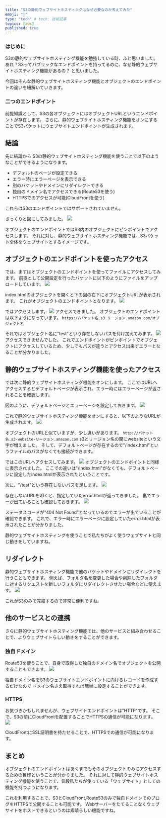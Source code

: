 ```yaml
---
title: "S3の静的ウェブサイトホスティングはなぜ必要なのか考えてみた"
emoji: "🐸"
type: "tech" # tech: 技術記事
topics: [aws]
published: true
---
```

### はじめに
S3の静的ウェブサイトホスティング機能を勉強している時、ふと思いました。
あれ？S3ってパブリックなエンドポイントを持ってるのに、なぜ静的ウェブサイトホスティング機能があるの？
と思いました。

今回はそんな静的ウェブサイトホスティング機能とオブジェクトのエンドポイントの違いを紐解いていきます。

### 二つのエンドポイント
前提知識として、S3の各オブジェクトにはオブジェクトURLというエンドポイントが存在します。
さらに、静的ウェブサイトホスティング機能をオンにすることでS3バケットにウェブサイトエンドポイントが生成されます。

## 結論
先に結論から
S3の静的ウェブサイトホスティング機能を使うことで以下のようなことができるようになります。
- デフォルトのページが設定できる
- エラー時にエラーページを表示できる
- 別のバケットやドメインにリダイレクトできる
- 独自のドメイン名でアクセスできる(Route53を使う)
- HTTPSでのアクセスが可能(CloudFrontを使う)

これらはS3のエンドポイントではサポートされていません。

ざっくりと図にしてみました。
![](/images/o13.png)

オブジェクトのエンドポイントではS3内のオブジェクトにピンポイントでアクセスします。
それに対し、静的ウェブサイトホスティング機能では、S3バケット全体をウェブサイトとするイメージです。

## オブジェクトのエンドポイントを使ったアクセス
では、まずはオブジェクトのエンドポイントを使ってファイルにアクセスしてみます。
前提として公開設定を行ったバケットに以下のようにファイルをアップロードしています。
![](/images/o1.png)

index.htmlのオブジェクトを開くと下の図の右下にオブジェクトURLが表示されます。
これがオブジェクトのエンドポイントとなります。
![](/images/o2.png)

ではアクセスします。
![](/images/o3.png)
アクセスできました。
オブジェクトのエンドポイントは以下ようになっています。
`https://バケット名.s3.リージョン.amazon.com/オブジェクト名`

それではオブジェクト名に"test"という存在しないパスを付け加えてみます。
![](/images/o4.png)
アクセスできませんでした。
これでエンドポイントがピンポイントでオブジェクトにアクセスしているため、少しでもパスが違うとアクセス出来ずエラーとなることが分かりました。

## 静的ウェブサイトホスティング機能を使ったアクセス
では次に静的ウェブサイトホスティング機能をオンにします。
ここではURLへアクセスするとデフォルトページが表示され、エラー時にはエラーページが返されることを確認します。

図のように、デフォルトページとエラーページを設定しておきます。
![](/images/o5.png)

これで静的ウェブサイトホスティング機能をオンにすると、以下のようなURLが生成されます。
![](/images/o6.png)

オブジェクトのURLと似ていますが、少し違いがあります。
`http://バケット名.s3-website-リージョン.amazon.com`
s3とリージョン名の間にwebsiteという文字が増えました。
そして、デフォルトページが存在するので"/index.html"というファイルのパスがなくても接続ができます。

ではこのURLへアクセスしてみます。
![](/images/o7.png)
オブジェクトのエンドポイントと同様に表示されました。
ここでの違いは"/index.html"がなくても、デフォルトページに設定したindex.htmlが表示されたということです。

次に、"/test"という存在しないパスを足します。
![](/images/o8.png)

存在しないURLを叩くと、指定していたerror.htmlが返ってきました。
裏でエラーが出ていることも確認しておきます。
![](/images/o9.png)

ステータスコードが"404 Not Found"となっているのでエラーが出ていることが確認できます。
これで、エラー時にエラーページに設定していたerror.htmlが表示されたことが分かりました。

静的ウェブサイトホスティングを使うことで私たちがよく使うウェブサイトと同じ動きをしていますね。

## リダイレクト
静的ウェブサイトホスティング機能で他のバケットやドメインにリダイレクトを行うこともできます。
例えば、フォルダ名を変更した場合や削除したフォルダに対するリクエストを新しいフォルダにリダイレクトさせたい場合などに使えます。
![](/images/o12.png)

これがS3のみで完結するので非常に便利ですね。

## 他のサービスとの連携
さらに静的ウェブサイトホスティング機能では、他のサービスと組み合わせることで、よりウェブサイトらしい動きをすることができます。

### 独自ドメイン
Route53を使うことで、自身で取得した独自のドメイン名でオブジェクトを公開することもできます。
![](/images/o10.png)

独自ドメイン名をS3のウェブサイトエンドポイントに向けるレコードを作成するだけなので
ドメイン名さえ取得すれば簡単に設定することができます。

### HTTPS
お気づきかもしれませんが、ウェブサイトエンドポイントは"HTTP"です。
そこで、S3の前にCloudFrontを配置することでHTTPSの通信が可能になります。
![](/images/o11.png)

CloudFrontにSSL証明書を持たせることで、HTTPSでの通信が可能になります。

## まとめ
オブジェクトのエンドポイントはあくまでもそのオブジェクトのみにアクセスするための目印ということが分かりました。
それに対して静的ウェブサイトホスティング機能を使うことで、普段私たちが使っている「ウェブサイト」としての機能を持つようになります。

これを利用することで、S3とCloudFront,Route53のみで独自ドメインでのブログをHTTPSで公開することも可能です。
Webサーバーをたてることなくウェブサイトをホストできるというのは素晴らしい機能ですね。
